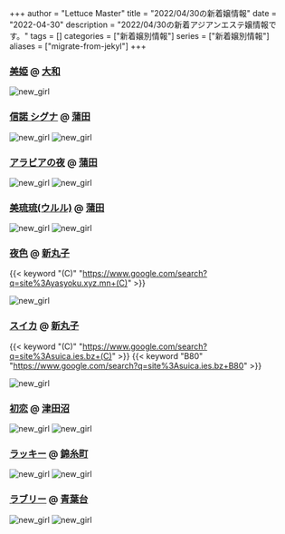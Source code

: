 +++
author = "Lettuce Master"
title = "2022/04/30の新着嬢情報"
date = "2022-04-30"
description = "2022/04/30の新着アジアンエステ嬢情報です。"
tags = []
categories = ["新着嬢別情報"]
series = ["新着嬢別情報"]
aliases = ["migrate-from-jekyl"]
+++
### [美姫](http://hfmk14.xyz/) @ [大和](/post/yamato)


![new_girl](https://i.imgur.com/xApo4Ow.jpeg)
### [信諾 シグナ](http://www.es-kizuna.com/) @ [蒲田](/post/kamata)


![new_girl](https://i.imgur.com/niIMOHi.jpeg)
![new_girl](https://i.imgur.com/WpD3bzv.jpeg)
### [アラビアの夜](http://www.arabianoyoru.com/) @ [蒲田](/post/kamata)


![new_girl](https://i.imgur.com/TmBN96E.jpeg)
![new_girl](https://i.imgur.com/DMJC4Yo.jpeg)
### [美琉琉(ウルル)](http://www.e-uluru.info/) @ [蒲田](/post/kamata)


![new_girl](https://i.imgur.com/4DStJy2.jpeg)
![new_girl](https://i.imgur.com/VdOwYGt.jpeg)
### [夜色](https://yasyoku.xyz.mn/) @ [新丸子](/post/shinmaruko)
{{< keyword "(C)" "https://www.google.com/search?q=site%3Ayasyoku.xyz.mn+(C)" >}} 

![new_girl](https://yasyoku.xyz.mn/photos/sites/40/2022/04/2022042917091471.jpg_305X404.jpg)
### [スイカ](https://suica.ies.bz/) @ [新丸子](/post/shinmaruko)
{{< keyword "(C)" "https://www.google.com/search?q=site%3Asuica.ies.bz+(C)" >}} {{< keyword "B80" "https://www.google.com/search?q=site%3Asuica.ies.bz+B80" >}} 

![new_girl](https://suica.ies.bz/photos/sites/60/2022/04/202204291706214.jpg_300X450.jpg)
### [初恋](https://hatukoi.est.cm/) @ [津田沼](/post/tsudanuma)


![new_girl](https://hatukoi.est.cm/photos/202204/22042911302432r.jpeg)
![new_girl](https://hatukoi.est.cm/photos/202204/220429113132b08.jpeg)
### [ラッキー](http://www.es-raku.link/) @ [錦糸町](/post/kinshicho)


![new_girl](https://i.imgur.com/L8GG3Ny.jpeg)
![new_girl](https://i.imgur.com/CTnMbgL.jpeg)
### [ラブリー](http://www.olth8.xyz/) @ [青葉台](/post/aobadai)


![new_girl](https://i.imgur.com/f9gZYtE.jpeg)
![new_girl](https://i.imgur.com/ILCFBhA.jpeg)
